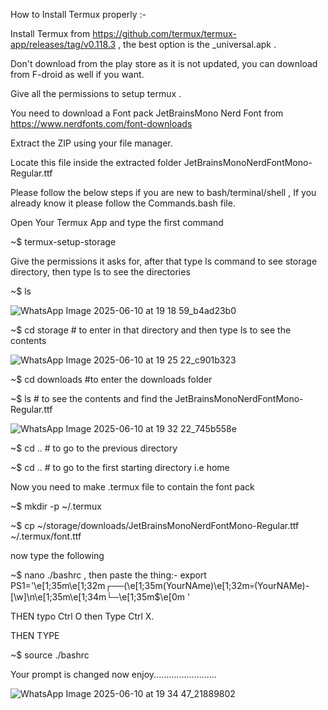 How to Install Termux properly :-

Install Termux from https://github.com/termux/termux-app/releases/tag/v0.118.3 , the best option is the _universal.apk .

Don't download from the play store as it is not updated, you can download from F-droid as well if you want.

Give all the permissions to setup termux .

You need to download a Font pack JetBrainsMono Nerd Font from https://www.nerdfonts.com/font-downloads 

Extract the ZIP using your file manager.

Locate this file inside the extracted folder JetBrainsMonoNerdFontMono-Regular.ttf

Please follow the below steps if you are new to bash/terminal/shell , If you already know it please follow the Commands.bash file.

Open Your Termux App and type the first command 

~$ termux-setup-storage

Give the permissions it asks for, after that type ls command to see storage directory, then type ls to see the directories

~$ ls

![WhatsApp Image 2025-06-10 at 19 18 59_b4ad23b0](https://github.com/user-attachments/assets/7e40076d-e851-46bf-8dd8-e3afb92df405)




~$ cd storage # to enter in that directory and then type ls to see the contents

![WhatsApp Image 2025-06-10 at 19 25 22_c901b323](https://github.com/user-attachments/assets/2bf49b90-fb6b-487e-a822-805d54f14241)





~$ cd downloads #to enter the downloads folder

~$ ls # to see the contents and find the JetBrainsMonoNerdFontMono-Regular.ttf

![WhatsApp Image 2025-06-10 at 19 32 22_745b558e](https://github.com/user-attachments/assets/7d3df6a9-0bdc-4401-9706-967354cad14a)






~$ cd .. # to go to the previous directory

~$ cd .. # to go to the first starting directory i.e home 

Now you need to make .termux file to contain the font pack

~$ mkdir -p ~/.termux

~$ cp ~/storage/downloads/JetBrainsMonoNerdFontMono-Regular.ttf ~/.termux/font.ttf

now type the following 

~$ nano ./bashrc , then paste the thing:-   export PS1='\e[1;35m\e[1;32m┌──(\e[1;35m(YourNAme)\e[1;32m💀(YourNAMe)-[\w]\n\e[1;35m\e[1;34m└─\e[1;35m$\e[0m '

THEN typo Ctrl O then Type Ctrl X.

THEN TYPE

~$ source ./bashrc

Your prompt is changed now enjoy.........................

![WhatsApp Image 2025-06-10 at 19 34 47_21889802](https://github.com/user-attachments/assets/5fc15281-c23f-4bd3-a831-0c604f39b069)















